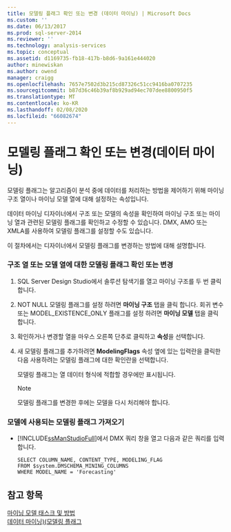 ```yaml
---
title: 모델링 플래그 확인 또는 변경 (데이터 마이닝) | Microsoft Docs
ms.custom: ''
ms.date: 06/13/2017
ms.prod: sql-server-2014
ms.reviewer: ''
ms.technology: analysis-services
ms.topic: conceptual
ms.assetid: d1169735-fb18-417b-b8d6-9a161e444020
author: minewiskan
ms.author: owend
manager: craigg
ms.openlocfilehash: 7657e7502d3b215cd87326c51cc9416ba0707235
ms.sourcegitcommit: b87d36c46b39af8b929ad94ec707dee8800950f5
ms.translationtype: MT
ms.contentlocale: ko-KR
ms.lasthandoff: 02/08/2020
ms.locfileid: "66082674"
---
```

# <a name="view-or-change-modeling-flags-data-mining"></a>모델링 플래그 확인 또는 변경(데이터 마이닝)
  모델링 플래그는 알고리즘이 분석 중에 데이터를 처리하는 방법을 제어하기 위해 마이닝 구조 열이나 마이닝 모델 열에 대해 설정하는 속성입니다.  
  
 데이터 마이닝 디자이너에서 구조 또는 모델의 속성을 확인하여 마이닝 구조 또는 마이닝 열과 관련된 모델링 플래그를 확인하고 수정할 수 있습니다. DMX, AMO 또는 XMLA를 사용하여 모델링 플래그를 설정할 수도 있습니다.  
  
 이 절차에서는 디자이너에서 모델링 플래그를 변경하는 방법에 대해 설명합니다.  
  
### <a name="view-or-change-the-modeling-flag-for-a-structure-column-or-model-column"></a>구조 열 또는 모델 열에 대한 모델링 플래그 확인 또는 변경  
  
1.  SQL Server Design Studio에서 솔루션 탐색기를 열고 마이닝 구조를 두 번 클릭합니다.  
  
2.  NOT NULL 모델링 플래그를 설정 하려면 **마이닝 구조** 탭을 클릭 합니다. 회귀 변수 또는 MODEL_EXISTENCE_ONLY 플래그를 설정 하려면 **마이닝 모델** 탭을 클릭 합니다.  
  
3.  확인하거나 변경할 열을 마우스 오른쪽 단추로 클릭하고 **속성**을 선택합니다.  
  
4.  새 모델링 플래그를 추가하려면 **ModelingFlags** 속성 옆에 있는 입력란을 클릭한 다음 사용하려는 모델링 플래그에 대한 확인란을 선택합니다.  
  
     모델링 플래그는 열 데이터 형식에 적합할 경우에만 표시됩니다.  
  
    > [!NOTE]  
    >  모델링 플래그를 변경한 후에는 모델을 다시 처리해야 합니다.  
  
### <a name="get-the-modeling-flags-used-in-the-model"></a>모델에 사용되는 모델링 플래그 가져오기  
  
-   
  [!INCLUDE[ssManStudioFull](../../includes/ssmanstudiofull-md.md)]에서 DMX 쿼리 창을 열고 다음과 같은 쿼리를 입력합니다.  
  
    ```  
    SELECT COLUMN_NAME, CONTENT_TYPE, MODELING_FLAG  
    FROM $system.DMSCHEMA_MINING_COLUMNS  
    WHERE MODEL_NAME = 'Forecasting'  
  
    ```  
  
## <a name="see-also"></a>참고 항목  
 [마이닝 모델 태스크 및 방법](mining-model-tasks-and-how-tos.md)   
 [데이터 마이닝&#41;&#40;모델링 플래그](modeling-flags-data-mining.md)  
  
  
